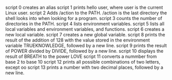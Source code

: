 script 0 creates an alias
script 1 prints hello user, where user is the current Linux user.
script 2 Adds /action to the PATH. /action is the last directory the shell looks into when looking for a program.
script 3 counts the number of directories in the PATH.
script 4 lists environment variables.
script 5 lists all local variables and environment variables, and functions.
script 6 creates a new local variable.
script 7 creates a new global variable.
script 8 prints the result of the addition of 128 with the value stored in the environment variable TRUEKNOWLEDGE, followed by a new line.
script 9 prints the result of POWER divided by DIVIDE, followed by a new line.
script 10 displays the result of BREATH to the power LOVE
script 11 converts a nummber from base 2 to base 10
script 12 prints all possible combinations of two letters, except oo
script 13 prints a number with two decimal places, followed by a new line.
